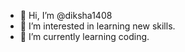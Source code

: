 - 👋 Hi, I’m @diksha1408
- 👀 I’m interested in learning new skills.
- 🌱 I’m currently learning coding.

<!---
diksha1408/diksha1408 is a ✨ special ✨ repository because its `README.md` (this file) appears on your GitHub profile.
You can click the Preview link to take a look at your changes.
--->
